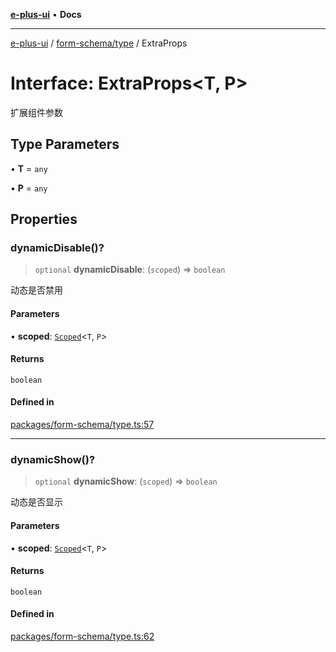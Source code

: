 [**e-plus-ui**](../../../README.md) • **Docs**

***

[e-plus-ui](../../../modules.md) / [form-schema/type](../README.md) / ExtraProps

# Interface: ExtraProps\<T, P\>

扩展组件参数

## Type Parameters

• **T** = `any`

• **P** = `any`

## Properties

### dynamicDisable()?

> `optional` **dynamicDisable**: (`scoped`) => `boolean`

动态是否禁用

#### Parameters

• **scoped**: [`Scoped`](../../types/type-aliases/Scoped.md)\<`T`, `P`\>

#### Returns

`boolean`

#### Defined in

[packages/form-schema/type.ts:57](https://github.com/c-eqian/e-plus-ui/blob/9afe3efca84f90347511649ce68bd1a732377c38/packages/form-schema/type.ts#L57)

***

### dynamicShow()?

> `optional` **dynamicShow**: (`scoped`) => `boolean`

动态是否显示

#### Parameters

• **scoped**: [`Scoped`](../../types/type-aliases/Scoped.md)\<`T`, `P`\>

#### Returns

`boolean`

#### Defined in

[packages/form-schema/type.ts:62](https://github.com/c-eqian/e-plus-ui/blob/9afe3efca84f90347511649ce68bd1a732377c38/packages/form-schema/type.ts#L62)
